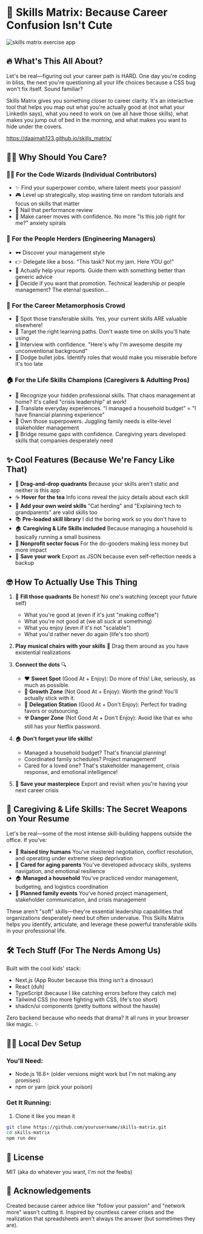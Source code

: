 # 🎯 Skills Matrix: Because Career Confusion Isn't Cute

![skills matrix exercise app](https://github.com/user-attachments/assets/7ac84159-b0f5-4e03-bf40-7f472642cadb)

## 🔥 What's This All About?

Let's be real—figuring out your career path is HARD. One day you're coding in bliss, the next you're questioning all your life choices because a CSS bug won't fix itself. Sound familiar?

Skills Matrix gives you something closer to career clarity. It's an interactive tool that helps you map out what you're actually good at (not what your LinkedIn says), what you need to work on (we all have those skills), what makes you jump out of bed in the morning, and what makes you want to hide under the covers.

https://daaimah123.github.io/skills_matrix/

## 💁‍♀️ Why Should You Care?

### 🧑‍💻 For the Code Wizards (Individual Contributors)

- ✨ Find your superpower combo, where talent meets your passion!
- 🎮 Level up strategically, stop wasting time on random tutorials and focus on skills that matter
- 💯 Nail that performance review
- 🚀 Make career moves with confidence. No more "Is this job right for me?" anxiety spirals

### 👑 For the People Herders (Engineering Managers)

- 🕶️ Discover your management style
- 👉 Delegate like a boss. "This task? Not my jam. Here YOU go!"
- 🌱 Actually help your reports. Guide them with something better than generic advice
- 🤔 Decide if you want that promotion. Technical leadership or people management? The eternal question...

### 🦋 For the Career Metamorphosis Crowd

- 🔄 Spot those transferable skills. Yes, your current skills ARE valuable elsewhere!
- 🎯 Target the right learning paths. Don't waste time on skills you'll hate using
- 💪 Interview with confidence. "Here's why I'm awesome despite my unconventional background"
- 🚩 Dodge bullet jobs. Identify roles that would make you miserable before it's too late

### 🏠 For the Life Skills Champions (Caregivers & Adulting Pros)
- 💎 Recognize your hidden professional skills. That chaos management at home? It's called "crisis leadership" at work!
- 🔄 Translate everyday experiences. "I managed a household budget" = "I have financial planning experience"
- 💪 Own those superpowers. Juggling family needs is elite-level stakeholder management
- 🌉 Bridge resume gaps with confidence. Caregiving years developed skills that companies desperately need

## ✨ Cool Features (Because We're Fancy Like That)

- 🧩 **Drag-and-drop quadrants** Because your skills aren't static and neither is this app
- ☕ **Hover for the tea** Info icons reveal the juicy details about each skill
- 🦄 **Add your own weird skills** "Cat herding" and "Explaining tech to grandparents" are valid skills too
- 📚 **Pre-loaded skill library** I did the boring work so you don't have to
- 🏠 **Caregiving & Life Skills included** Because managing a household is basically running a small business
- 💖 **Nonprofit sector focus** For the do-gooders making less money but more impact
- 💾 **Save your work** Export as JSON because even self-reflection needs a backup

## 🤓 How To Actually Use This Thing

1. 📝 **Fill those quadrants** Be honest! No one's watching (except your future self)

   - What you're good at (even if it's just "making coffee")
   - What you're not good at (we all suck at something)
   - What you enjoy (even if it's not "scalable")
   - What you'd rather never do again (life's too short)
2. **Play musical chairs with your skills** 🎵 Drag them around as you have existential realizations
3. **Connect the dots** 🔍

   - ❤️ **Sweet Spot** (Good At + Enjoy): Do more of this! Like, seriously, as much as possible.
   - 🌱 **Growth Zone** (Not Good At + Enjoy): Worth the grind! You'll actually stick with it.
   - 👋 **Delegation Station** (Good At + Don't Enjoy): Perfect for trading favors or outsourcing.
   - ☢️ **Danger Zone** (Not Good At + Don't Enjoy): Avoid like that ex who still has your Netflix password.

4. 🏠 **Don't forget your life skills!** 
   - Managed a household budget? That's financial planning!
   - Coordinated family schedules? Project management!
   - Cared for a loved one? That's stakeholder management, crisis response, and emotional intelligence!

5. 💾 **Save your masterpiece** Export and revisit when you're having your next career crisis

## 💅 Caregiving & Life Skills: The Secret Weapons on Your Resume

Let's be real—some of the most intense skill-building happens outside the office. If you've:

- 👶 **Raised tiny humans** You've mastered negotiation, conflict resolution, and operating under extreme sleep deprivation
- 👵 **Cared for aging parents** You've developed advocacy skills, systems navigation, and emotional resilience
- 🏠 **Managed a household** You've practiced vendor management, budgeting, and logistics coordination
- 🎉 **Planned family events** You've honed project management, stakeholder communication, and crisis management

These aren't "soft" skills—they're essential leadership capabilities that organizations desperately need but often undervalue. This Skills Matrix helps you identify, articulate, and leverage these powerful transferable skills in your professional life.

## 🛠️ Tech Stuff (For The Nerds Among Us)

Built with the cool kids' stack:

- Next.js (App Router because this thing isn't a dinosaur)
- React (duh)
- TypeScript (because I like catching errors before they catch me)
- Tailwind CSS (no more fighting with CSS, life's too short)
- shadcn/ui components (pretty buttons without the hassle)

Zero backend because who needs that drama? It all runs in your browser like magic. ✨

## 👩‍💻 Local Dev Setup

### You'll Need:

- Node.js 16.8+ (older versions might work but I'm not making any promises)
- npm or yarn (pick your poison)

### Get It Running:

1. Clone it like you mean it

```bash
git clone https://github.com/yourusername/skills-matrix.git
cd skills-matrix
npm run dev
```

## 📜 License

MIT (aka do whatever you want, I'm not the feebs)

## 🙏 Acknowledgements

Created because career advice like "follow your passion" and "network more" wasn't cutting it. Inspired by countless career crises and the realization that spreadsheets aren't always the answer (but sometimes they are).
